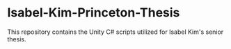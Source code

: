# Isabel-Kim-Princeton-Thesis

This repository contains the Unity C# scripts utilized for Isabel Kim's senior thesis.
